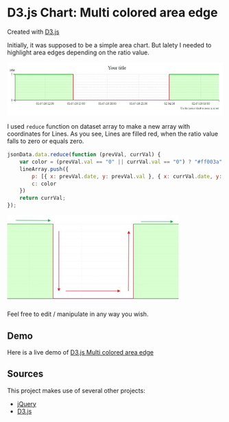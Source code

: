 # D3.js Chart: Multi colored area edge

Created with [D3.js](https://github.com/d3/d3)

Initially, it was supposed to be a simple area chart. But lalety I needed to highlight area edges depending on the ratio value.

![alt text](img/chart.jpg "D3.js Multi colored area edge")

I used `reduce` function on dataset array to make a new array with coordinates for Lines. As you see, Lines are filled red, when the ratio value falls to zero or equals zero.

```javascript
jsonData.data.reduce(function (prevVal, currVal) {
    var color = (prevVal.val == "0" || currVal.val == "0") ? "#ff003a" : "#02c211";
    lineArray.push({
        p: [{ x: prevVal.date, y: prevVal.val }, { x: currVal.date, y: currVal.val }],
        c: color
    })
    return currVal;
});
```

![alt text](img/chart2.jpg "Lines are filled red, when the ratio value falls to zero or equals zero")

Feel free to edit / manipulate in any way you wish.

## Demo

Here is a live demo of [D3.js Multi colored area edge](https://rufflet.github.io/d3-interfaceLoads-chart/)

## Sources

This project makes use of several other projects:

 - [jQuery](https://github.com/jquery/jquery)
 - [D3.js](https://github.com/d3/d3)
